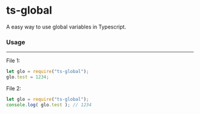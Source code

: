 # ts-global
A easy way to use global variables in Typescript.

### Usage
-----
File 1:
```js
let glo = require("ts-global");
glo.test = 1234;
```
File 2:
```js
let glo = require("ts-global");
console.log( glo.test ); // 1234
```
